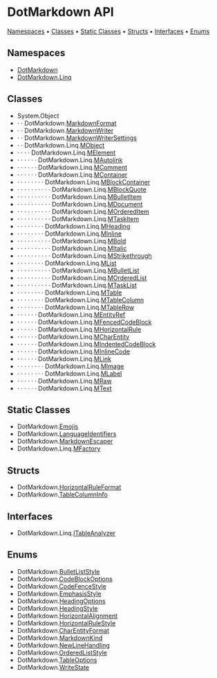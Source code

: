 # DotMarkdown API

[Namespaces](#namespaces) &#x2022; [Classes](#classes) &#x2022; [Static Classes](#static-classes) &#x2022; [Structs](#structs) &#x2022; [Interfaces](#interfaces) &#x2022; [Enums](#enums)

## Namespaces

* [DotMarkdown](DotMarkdown/README.md)
* [DotMarkdown.Linq](DotMarkdown/Linq/README.md)

## Classes

*  System\.Object
* &middot; &middot; DotMarkdown\.[MarkdownFormat](DotMarkdown/MarkdownFormat/README.md)
* &middot; &middot; DotMarkdown\.[MarkdownWriter](DotMarkdown/MarkdownWriter/README.md)
* &middot; &middot; DotMarkdown\.[MarkdownWriterSettings](DotMarkdown/MarkdownWriterSettings/README.md)
* &middot; &middot; DotMarkdown\.Linq\.[MObject](DotMarkdown/Linq/MObject/README.md)
* &middot; &middot; &middot; &middot; DotMarkdown\.Linq\.[MElement](DotMarkdown/Linq/MElement/README.md)
* &middot; &middot; &middot; &middot; &middot; &middot; DotMarkdown\.Linq\.[MAutolink](DotMarkdown/Linq/MAutolink/README.md)
* &middot; &middot; &middot; &middot; &middot; &middot; DotMarkdown\.Linq\.[MComment](DotMarkdown/Linq/MComment/README.md)
* &middot; &middot; &middot; &middot; &middot; &middot; DotMarkdown\.Linq\.[MContainer](DotMarkdown/Linq/MContainer/README.md)
* &middot; &middot; &middot; &middot; &middot; &middot; &middot; &middot; DotMarkdown\.Linq\.[MBlockContainer](DotMarkdown/Linq/MBlockContainer/README.md)
* &middot; &middot; &middot; &middot; &middot; &middot; &middot; &middot; &middot; &middot; DotMarkdown\.Linq\.[MBlockQuote](DotMarkdown/Linq/MBlockQuote/README.md)
* &middot; &middot; &middot; &middot; &middot; &middot; &middot; &middot; &middot; &middot; DotMarkdown\.Linq\.[MBulletItem](DotMarkdown/Linq/MBulletItem/README.md)
* &middot; &middot; &middot; &middot; &middot; &middot; &middot; &middot; &middot; &middot; DotMarkdown\.Linq\.[MDocument](DotMarkdown/Linq/MDocument/README.md)
* &middot; &middot; &middot; &middot; &middot; &middot; &middot; &middot; &middot; &middot; DotMarkdown\.Linq\.[MOrderedItem](DotMarkdown/Linq/MOrderedItem/README.md)
* &middot; &middot; &middot; &middot; &middot; &middot; &middot; &middot; &middot; &middot; DotMarkdown\.Linq\.[MTaskItem](DotMarkdown/Linq/MTaskItem/README.md)
* &middot; &middot; &middot; &middot; &middot; &middot; &middot; &middot; DotMarkdown\.Linq\.[MHeading](DotMarkdown/Linq/MHeading/README.md)
* &middot; &middot; &middot; &middot; &middot; &middot; &middot; &middot; DotMarkdown\.Linq\.[MInline](DotMarkdown/Linq/MInline/README.md)
* &middot; &middot; &middot; &middot; &middot; &middot; &middot; &middot; &middot; &middot; DotMarkdown\.Linq\.[MBold](DotMarkdown/Linq/MBold/README.md)
* &middot; &middot; &middot; &middot; &middot; &middot; &middot; &middot; &middot; &middot; DotMarkdown\.Linq\.[MItalic](DotMarkdown/Linq/MItalic/README.md)
* &middot; &middot; &middot; &middot; &middot; &middot; &middot; &middot; &middot; &middot; DotMarkdown\.Linq\.[MStrikethrough](DotMarkdown/Linq/MStrikethrough/README.md)
* &middot; &middot; &middot; &middot; &middot; &middot; &middot; &middot; DotMarkdown\.Linq\.[MList](DotMarkdown/Linq/MList/README.md)
* &middot; &middot; &middot; &middot; &middot; &middot; &middot; &middot; &middot; &middot; DotMarkdown\.Linq\.[MBulletList](DotMarkdown/Linq/MBulletList/README.md)
* &middot; &middot; &middot; &middot; &middot; &middot; &middot; &middot; &middot; &middot; DotMarkdown\.Linq\.[MOrderedList](DotMarkdown/Linq/MOrderedList/README.md)
* &middot; &middot; &middot; &middot; &middot; &middot; &middot; &middot; &middot; &middot; DotMarkdown\.Linq\.[MTaskList](DotMarkdown/Linq/MTaskList/README.md)
* &middot; &middot; &middot; &middot; &middot; &middot; &middot; &middot; DotMarkdown\.Linq\.[MTable](DotMarkdown/Linq/MTable/README.md)
* &middot; &middot; &middot; &middot; &middot; &middot; &middot; &middot; DotMarkdown\.Linq\.[MTableColumn](DotMarkdown/Linq/MTableColumn/README.md)
* &middot; &middot; &middot; &middot; &middot; &middot; &middot; &middot; DotMarkdown\.Linq\.[MTableRow](DotMarkdown/Linq/MTableRow/README.md)
* &middot; &middot; &middot; &middot; &middot; &middot; DotMarkdown\.Linq\.[MEntityRef](DotMarkdown/Linq/MEntityRef/README.md)
* &middot; &middot; &middot; &middot; &middot; &middot; DotMarkdown\.Linq\.[MFencedCodeBlock](DotMarkdown/Linq/MFencedCodeBlock/README.md)
* &middot; &middot; &middot; &middot; &middot; &middot; DotMarkdown\.Linq\.[MHorizontalRule](DotMarkdown/Linq/MHorizontalRule/README.md)
* &middot; &middot; &middot; &middot; &middot; &middot; DotMarkdown\.Linq\.[MCharEntity](DotMarkdown/Linq/MCharEntity/README.md)
* &middot; &middot; &middot; &middot; &middot; &middot; DotMarkdown\.Linq\.[MIndentedCodeBlock](DotMarkdown/Linq/MIndentedCodeBlock/README.md)
* &middot; &middot; &middot; &middot; &middot; &middot; DotMarkdown\.Linq\.[MInlineCode](DotMarkdown/Linq/MInlineCode/README.md)
* &middot; &middot; &middot; &middot; &middot; &middot; DotMarkdown\.Linq\.[MLink](DotMarkdown/Linq/MLink/README.md)
* &middot; &middot; &middot; &middot; &middot; &middot; &middot; &middot; DotMarkdown\.Linq\.[MImage](DotMarkdown/Linq/MImage/README.md)
* &middot; &middot; &middot; &middot; &middot; &middot; &middot; &middot; DotMarkdown\.Linq\.[MLabel](DotMarkdown/Linq/MLabel/README.md)
* &middot; &middot; &middot; &middot; &middot; &middot; DotMarkdown\.Linq\.[MRaw](DotMarkdown/Linq/MRaw/README.md)
* &middot; &middot; &middot; &middot; &middot; &middot; DotMarkdown\.Linq\.[MText](DotMarkdown/Linq/MText/README.md)

## Static Classes

* DotMarkdown\.[Emojis](DotMarkdown/Emojis/README.md)
* DotMarkdown\.[LanguageIdentifiers](DotMarkdown/LanguageIdentifiers/README.md)
* DotMarkdown\.[MarkdownEscaper](DotMarkdown/MarkdownEscaper/README.md)
* DotMarkdown\.Linq\.[MFactory](DotMarkdown/Linq/MFactory/README.md)

## Structs

* DotMarkdown\.[HorizontalRuleFormat](DotMarkdown/HorizontalRuleFormat/README.md)
* DotMarkdown\.[TableColumnInfo](DotMarkdown/TableColumnInfo/README.md)

## Interfaces

* DotMarkdown\.Linq\.[ITableAnalyzer](DotMarkdown/Linq/ITableAnalyzer/README.md)

## Enums

* DotMarkdown\.[BulletListStyle](DotMarkdown/BulletListStyle/README.md)
* DotMarkdown\.[CodeBlockOptions](DotMarkdown/CodeBlockOptions/README.md)
* DotMarkdown\.[CodeFenceStyle](DotMarkdown/CodeFenceStyle/README.md)
* DotMarkdown\.[EmphasisStyle](DotMarkdown/EmphasisStyle/README.md)
* DotMarkdown\.[HeadingOptions](DotMarkdown/HeadingOptions/README.md)
* DotMarkdown\.[HeadingStyle](DotMarkdown/HeadingStyle/README.md)
* DotMarkdown\.[HorizontalAlignment](DotMarkdown/HorizontalAlignment/README.md)
* DotMarkdown\.[HorizontalRuleStyle](DotMarkdown/HorizontalRuleStyle/README.md)
* DotMarkdown\.[CharEntityFormat](DotMarkdown/CharEntityFormat/README.md)
* DotMarkdown\.[MarkdownKind](DotMarkdown/MarkdownKind/README.md)
* DotMarkdown\.[NewLineHandling](DotMarkdown/NewLineHandling/README.md)
* DotMarkdown\.[OrderedListStyle](DotMarkdown/OrderedListStyle/README.md)
* DotMarkdown\.[TableOptions](DotMarkdown/TableOptions/README.md)
* DotMarkdown\.[WriteState](DotMarkdown/WriteState/README.md)
